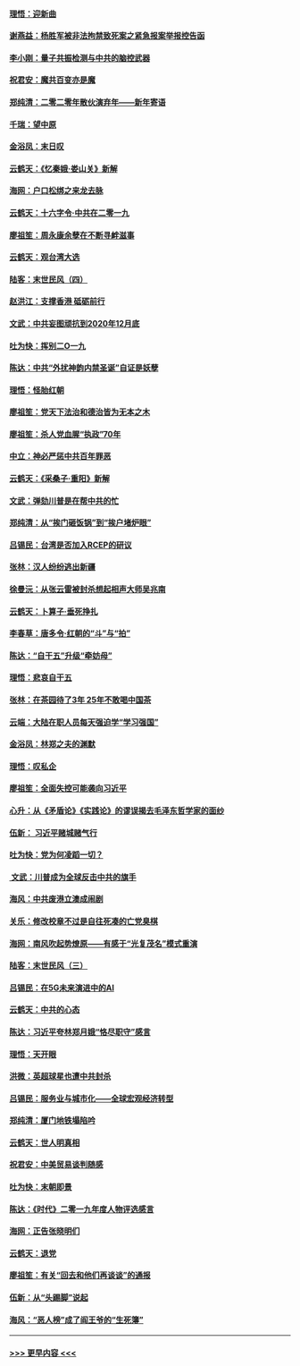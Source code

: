 #### [理悟：迎新曲](../pages/nsc993/n11761152.md?t=01020501) 
#### [谢燕益：杨胜军被非法拘禁致死案之紧急报案举报控告函](../pages/nsc993/n11756134.md?t=01020501) 
#### [李小刚：量子共振检测与中共的脑控武器](../pages/nsc993/n11754518.md?t=01020501) 
#### [祝君安：魔共百变亦是魔](../pages/nsc993/n11754469.md?t=01020501) 
#### [郑纯清：二零二零年散伙演弃年——新年寄语](../pages/nsc993/n11754195.md?t=01020501) 
#### [千瑞：望中原](../pages/nsc993/n11754159.md?t=01020501) 
#### [金浴凤：末日叹](../pages/nsc993/n11752359.md?t=01020501) 
#### [云鹤天：《忆秦娥‧娄山关》新解](../pages/nsc993/n11752348.md?t=01020501) 
#### [海网：户口松绑之来龙去脉](../pages/nsc993/n11752328.md?t=01020501) 
#### [云鹤天：十六字令‧中共在二零一九](../pages/nsc993/n11752305.md?t=01020501) 
#### [廖祖笙：周永康余孽在不断寻衅滋事](../pages/nsc993/n11751013.md?t=01020501) 
#### [云鹤天：观台湾大选](../pages/nsc993/n11751007.md?t=01020501) 
#### [陆客：末世民风（四）](../pages/nsc993/n11749203.md?t=01020501) 
#### [赵洪江：支撑香港 砥砺前行](../pages/nsc993/n11748482.md?t=01020501) 
#### [文武：中共妄图顽抗到2020年12月底](../pages/nsc993/n11748446.md?t=01020501) 
#### [吐为快：挥别二O一九](../pages/nsc993/n11748411.md?t=01020501) 
#### [陈达：中共“外扰神韵内禁圣诞”自证是妖孽](../pages/nsc993/n11748226.md?t=01020501) 
#### [理悟：怪胎红朝](../pages/nsc993/n11748206.md?t=01020501) 
#### [廖祖笙：党天下法治和德治皆为无本之木](../pages/nsc993/n11748135.md?t=01020501) 
#### [廖祖笙：杀人党血腥“执政”70年](../pages/nsc993/n11745144.md?t=01020501) 
#### [中立：神必严惩中共百年罪恶](../pages/nsc993/n11744970.md?t=01020501) 
#### [云鹤天：《采桑子‧重阳》新解](../pages/nsc993/n11744948.md?t=01020501) 
#### [文武：弹劾川普是在帮中共的忙](../pages/nsc993/n11744758.md?t=01020501) 
#### [郑纯清：从“挨门砸饭锅”到“挨户堵炉眼”](../pages/nsc993/n11744745.md?t=01020501) 
#### [吕锡民：台湾是否加入RCEP的研议](../pages/nsc993/n11744701.md?t=01020501) 
#### [张林：汉人纷纷逃出新疆](../pages/nsc993/n11743530.md?t=01020501) 
#### [徐曼沅：从张云雷被封杀想起相声大师吴兆南](../pages/nsc993/n11741816.md?t=01020501) 
#### [云鹤天：卜算子‧垂死挣扎](../pages/nsc993/n11739956.md?t=01020501) 
#### [李春草：唐多令‧红朝的“斗”与“拍”](../pages/nsc993/n11739830.md?t=01020501) 
#### [陈达：“自干五”升级“牵妨母”](../pages/nsc993/n11739724.md?t=01020501) 
#### [理悟：悲哀自干五](../pages/nsc993/n11739547.md?t=01020501) 
#### [张林：在茶园待了3年 25年不敢喝中国茶](../pages/nsc993/n11739240.md?t=01020501) 
#### [云端：大陆在职人员每天强迫学“学习强国”](../pages/nsc993/n11738735.md?t=01020501) 
#### [金浴凤：林郑之夫的渊默](../pages/nsc993/n11737735.md?t=01020501) 
#### [理悟：叹私企](../pages/nsc993/n11737715.md?t=01020501) 
#### [廖祖笙：全面失控可能袭向习近平](../pages/nsc993/n11737704.md?t=01020501) 
#### [心升：从《矛盾论》《实践论》的谬误揭去毛泽东哲学家的面纱](../pages/nsc993/n11736962.md?t=01020501) 
#### [伍新： 习近平赌城赌气行](../pages/nsc993/n11736929.md?t=01020501) 
#### [吐为快：党为何凌蹈一切？](../pages/nsc993/n11736915.md?t=01020501) 
#### [ 文武：川普成为全球反击中共的旗手](../pages/nsc993/n11736882.md?t=01020501) 
#### [海风：中共废港立澳成闹剧](../pages/nsc993/n11735857.md?t=01020501) 
#### [关乐：修改校章不过是自往死凑的亡党臭棋](../pages/nsc993/n11735097.md?t=01020501) 
#### [海网：南风吹起势燎原——有感于“光复茂名”模式重演](../pages/nsc993/n11732308.md?t=01020501) 
#### [陆客：末世民风（三）](../pages/nsc993/n11732211.md?t=01020501) 
#### [吕锡民：在5G未来演进中的AI](../pages/nsc993/n11730010.md?t=01020501) 
#### [云鹤天：中共的心态](../pages/nsc993/n11729906.md?t=01020501) 
#### [陈达：习近平夸林郑月娥“恪尽职守”感言](../pages/nsc993/n11729881.md?t=01020501) 
#### [理悟：天开眼](../pages/nsc993/n11729699.md?t=01020501) 
#### [洪微：英超球星也遭中共封杀](../pages/nsc993/n11727243.md?t=01020501) 
#### [吕锡民：服务业与城市化——全球宏观经济转型](../pages/nsc993/n11725845.md?t=01020501) 
#### [郑纯清：厦门地铁塌陷吟](../pages/nsc993/n11725813.md?t=01020501) 
#### [云鹤天：世人明真相](../pages/nsc993/n11725621.md?t=01020501) 
#### [祝君安：中美贸易谈判随感](../pages/nsc993/n11725609.md?t=01020501) 
#### [吐为快：末朝即景](../pages/nsc993/n11723365.md?t=01020501) 
#### [陈达：《时代》二零一九年度人物评选感言](../pages/nsc993/n11723337.md?t=01020501) 
#### [海网：正告张晓明们](../pages/nsc993/n11723228.md?t=01020501) 
#### [云鹤天：退党](../pages/nsc993/n11723056.md?t=01020501) 
#### [廖祖笙：有关“回去和他们再谈谈”的通报](../pages/nsc993/n11722442.md?t=01020501) 
#### [伍新：从“头踢脚”说起](../pages/nsc993/n11722429.md?t=01020501) 
#### [海风：“恶人榜”成了阎王爷的“生死簿”](../pages/nsc993/n11722272.md?t=01020501) 

----
#### [ >>> 更早内容 <<< ](../indexes/nsc993-earlier.md)
